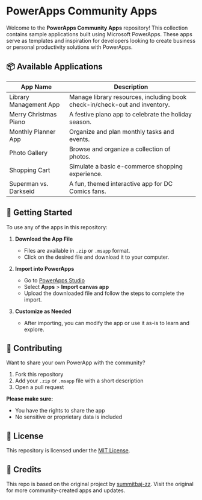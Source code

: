 # PowerApps Community Apps

Welcome to the **PowerApps Community Apps** repository! This collection contains sample applications built using Microsoft PowerApps. These apps serve as templates and inspiration for developers looking to create business or personal productivity solutions with PowerApps.

## 📦 Available Applications

| App Name                 | Description                                                                 |
|--------------------------|-----------------------------------------------------------------------------|
| Library Management App   | Manage library resources, including book check-in/check-out and inventory. |
| Merry Christmas Piano    | A festive piano app to celebrate the holiday season.                        |
| Monthly Planner App      | Organize and plan monthly tasks and events.                                 |
| Photo Gallery            | Browse and organize a collection of photos.                                 |
| Shopping Cart            | Simulate a basic e-commerce shopping experience.                            |
| Superman vs. Darkseid    | A fun, themed interactive app for DC Comics fans.                           |

## 🚀 Getting Started

To use any of the apps in this repository:

1. **Download the App File**
   - Files are available in `.zip` or `.msapp` format.
   - Click on the desired file and download it to your computer.

2. **Import into PowerApps**
   - Go to [PowerApps Studio](https://make.powerapps.com/)
   - Select **Apps** > **Import canvas app**
   - Upload the downloaded file and follow the steps to complete the import.

3. **Customize as Needed**
   - After importing, you can modify the app or use it as-is to learn and explore.

## 🤝 Contributing

Want to share your own PowerApp with the community?

1. Fork this repository
2. Add your `.zip` or `.msapp` file with a short description
3. Open a pull request

**Please make sure:**
- You have the rights to share the app
- No sensitive or proprietary data is included

## 📄 License

This repository is licensed under the [MIT License](LICENSE).

## 🔗 Credits

This repo is based on the original project by [summitbaj-zz](https://github.com/summitbaj-zz/PowerApps-Community-Apps). Visit the original for more community-created apps and updates.
